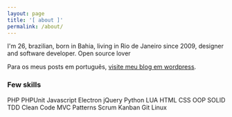 ```yaml
---
layout: page
title: '[ about ]'
permalink: /about/
---
```


I'm 26, brazilian, born in Bahia, living in Rio de Janeiro since 2009, designer and software developer. Open source lover <i class="fa fa-heart" aria-hidden="true"></i>

Para os meus posts em português, [visite meu blog em wordpress](https://daltonmenezes.wordpress.com).

### Few skills

<span class="tag">PHP</span>
<span class="tag">PHPUnit</span>
<span class="tag">Javascript</span>
<span class="tag">Electron</span>
<span class="tag">jQuery</span>
<span class="tag">Python</span>
<span class="tag">LUA</span>
<span class="tag">HTML</span>
<span class="tag">CSS</span>
<span class="tag">OOP</span>
<span class="tag">SOLID</span>
<span class="tag">TDD</span>
<span class="tag">Clean Code</span>
<span class="tag">MVC</span>
<span class="tag">Patterns</span>
<span class="tag">Scrum</span>
<span class="tag">Kanban</span>
<span class="tag">Git</span>
<span class="tag">Linux</span>
